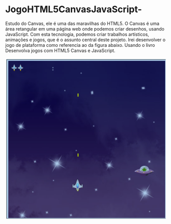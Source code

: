 # JogoHTML5CanvasJavaScript-
Estudo do Canvas, ele é uma das maravilhas do HTML5.
O Canvas é uma área retangular em uma página web onde podemos
criar desenhos, usando JavaScript. Com esta tecnologia, podemos criar
trabalhos artísticos, animações e jogos, que é o assunto central deste projeto.
Irei desenvolver o jogo de plataforma como referencia ao da figura abaixo.
Usando o livro Desenvolva jogos com HTML5 Canvas e JavaScript.

![Screenshot](jogo.png)
